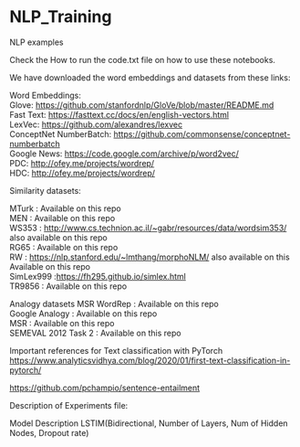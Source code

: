 # NLP_Training
NLP examples 

Check the How to run the code.txt file on how to use these notebooks.

We have downloaded the word embeddings and datasets from these links:

Word Embeddings: <br/>
Glove: https://github.com/stanfordnlp/GloVe/blob/master/README.md <br/>
Fast Text: https://fasttext.cc/docs/en/english-vectors.html <br/>
LexVec: https://github.com/alexandres/lexvec <br/>
ConceptNet NumberBatch: https://github.com/commonsense/conceptnet-numberbatch <br/>
Google News: https://code.google.com/archive/p/word2vec/ <br/>
PDC: http://ofey.me/projects/wordrep/ <br/>
HDC: http://ofey.me/projects/wordrep/ <br/>

Similarity datasets:

MTurk : Available on this repo <br/>
MEN : Available on this repo <br/>
WS353 : http://www.cs.technion.ac.il/~gabr/resources/data/wordsim353/ also available on this repo <br/>
RG65 : Available on this repo <br/>
RW : https://nlp.stanford.edu/~lmthang/morphoNLM/ also available on this Available on this repo <br/>
SimLex999 :https://fh295.github.io/simlex.html <br/>
TR9856 : Available on this repo <br/>

Analogy datasets
MSR WordRep : Available on this repo <br/>
Google Analogy : Available on this repo <br/>
MSR : Available on this repo <br/>
SEMEVAL 2012 Task 2 : Available on this repo <br/>


Important references for Text classification with PyTorch
https://www.analyticsvidhya.com/blog/2020/01/first-text-classification-in-pytorch/

https://github.com/pchampio/sentence-entailment


Description of Experiments file:

Model Description
LSTIM(Bidirectional, Number of Layers, Num of Hidden Nodes, Dropout rate)

